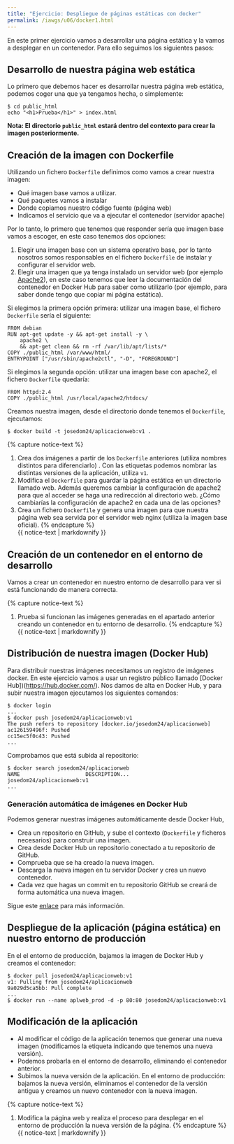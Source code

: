 ```yaml
---
title: "Ejercicio: Despliegue de páginas estáticas con docker"
permalink: /iawgs/u06/docker1.html
---
```


En este primer ejercicio vamos a desarrollar una página estática y la vamos a desplegar en un contenedor. Para ello seguimos los siguientes pasos:

## Desarrollo de nuestra página web estática

Lo primero que debemos hacer es desarrollar nuestra página web estática, podemos coger una que ya tengamos hecha, o simplemente:

    $ cd public_html
    echo "<h1>Prueba</h1>" > index.html

**Nota: El directorio `public_html` estará dentro del contexto para crear la imagen posteriormente.**

## Creación de la imagen con Dockerfile

Utilizando un fichero `Dockerfile` definimos como vamos a crear nuestra imagen:

* Qué imagen base vamos a utilizar.
* Qué paquetes vamos a instalar
* Donde copiamos nuestro código fuente (página web)
* Indicamos el servicio que va a ejecutar el contenedor (servidor apache)

Por lo tanto, lo primero que tenemos que responder sería que imagen base vamos a escoger, en este caso tenemos dos opciones:

1. Elegir una imagen base con un sistema operativo base, por lo tanto nosotros somos responsables en el fichero `Dockerfile` de instalar y configurar el servidor web.
2. Elegir una imagen que ya tenga instalado un servidor web (por ejemplo [Apache2](https://hub.docker.com/_/httpd)), en este caso tenemos que leer la documentación del contenedor en Docker Hub para saber como utilizarlo (por ejemplo, para saber donde tengo que copiar mi página estática).

Si elegimos la primera opción primera: utilizar una imagen base, el fichero `Dockerfile` sería el siguiente:

    FROM debian
    RUN apt-get update -y && apt-get install -y \
        apache2 \
        && apt-get clean && rm -rf /var/lib/apt/lists/*
    COPY ./public_html /var/www/html/
    ENTRYPOINT ["/usr/sbin/apache2ctl", "-D", "FOREGROUND"]

Si elegimos la segunda opción: utilizar una imagen base con apache2, el fichero `Dockerfile` quedaría:

    FROM httpd:2.4
    COPY ./public_html /usr/local/apache2/htdocs/

Creamos nuestra imagen, desde el directorio donde tenemos el `Dockerfile`, ejecutamos:

    $ docker build -t josedom24/aplicacionweb:v1 .


{% capture notice-text %}
1. Crea dos imágenes a partir de los `Dockerfile` anteriores (utiliza nombres distintos para diferenciarlo)
. Con las etiquetas podemos nombrar las distintas versiones de la aplicación, utiliza `v1`.
2. Modifica el `Dockerfile` para guardar la página estática en un directorio llamado web. Además queremos cambiar la configuración de apache2 para que al acceder se haga una redirección al directorio web. ¿Cómo cambiarías la configuración de apache2 en cada una de las opciones?
3. Crea un fichero `Dockerfile` y genera una imagen para que nuestra página web sea servida por el servidor web nginx (utiliza la imagen base oficial).
{% endcapture %}<div class="notice--info">{{ notice-text | markdownify }}</div>

## Creación de un contenedor en el entorno de desarrollo

Vamos a crear un contenedor en nuestro entorno de desarrollo para ver si está funcionando de manera correcta.

{% capture notice-text %}
1. Prueba si funcionan las imágenes generadas en el apartado anterior creando un contenedor en tu entorno de desarrollo.
{% endcapture %}<div class="notice--info">{{ notice-text | markdownify }}</div>

## Distribución de nuestra imagen (Docker Hub)

Para distribuir nuestras imágenes necesitamos un registro de imágenes docker. En este ejercicio vamos a usar un registro público llamado  [Docker Hub])(https://hub.docker.com/). Nos damos de alta en Docker Hub, y para subir nuestra imagen ejecutamos los siguientes comandos:

    $ docker login
    ...
    $ docker push josedom24/aplicacionweb:v1
    The push refers to repository [docker.io/josedom24/aplicacionweb]
    ac126159496f: Pushed 
    cc15ec5f0c43: Pushed 
    ...

Comprobamos que está subida al repositorio:

    $ docker search josedom24/aplicacionweb
    NAME                     DESCRIPTION...
    josedom24/aplicacionweb:v1   
    ...

### Generación automática de imágenes en Docker Hub

Podemos generar nuestras imágenes automáticamente desde Docker Hub, 

* Crea un repositorio en GitHub, y sube el contexto (`Dockerfile` y ficheros necesarios) para construir una imagen.
* Crea desde Docker Hub un repositorio conectado a tu repositorio de GitHub.
* Comprueba que se ha creado la nueva imagen.
* Descarga la nueva imagen en tu servidor Docker y crea un nuevo contenedor.
* Cada vez que hagas un commit en tu repositorio GitHub se creará de forma automática una nueva imagen.

Sigue este [enlace](https://docs.docker.com/docker-hub/builds/) para más información.

## Despliegue de la aplicación (página estática) en nuestro entorno de producción

En el el entorno de producción, bajamos la imagen de Docker Hub y creamos el contenedor:

    $ docker pull josedom24/aplicacionweb:v1
    v1: Pulling from josedom24/aplicacionweb
    9a029d5ca5bb: Pull complete 
    ...
    $ docker run --name aplweb_prod -d -p 80:80 josedom24/aplicacionweb:v1

## Modificación de la aplicación

* Al modificar el código de la aplicación tenemos que generar una nueva imagen (modificamos la etiqueta indicando que tenemos una nueva versión).
* Podemos probarla en el entorno de desarrollo, eliminando el contenedor anterior.
* Subimos la nueva versión de la aplicación. En el entorno de producción: bajamos la nueva versión, eliminamos el contenedor de la versión antigua y creamos un nuevo contenedor con la nueva imagen.

{% capture notice-text %}
1. Modifica la página web y realiza el proceso para desplegar en el entorno de producción la nueva versión de la página.
{% endcapture %}<div class="notice--info">{{ notice-text | markdownify }}</div>
